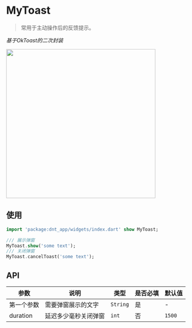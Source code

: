 # MyToast

> 常用于主动操作后的反馈提示。

*基于OkToast的二次封装*

<image src='https://raw.githubusercontent.com/CccFans/images/master/img/20181207161742.png' width=400/>

## 使用

```dart
import 'package:dnt_app/widgets/index.dart' show MyToast;

/// 展示弹窗
MyToast.show('some text');
/// 关闭弹窗
MyToast.cancelToast('some text');
```

## API

| 参数 | 说明 | 类型 | 是否必填 | 默认值 |
| ------------ | ------------ | ------------ | ------------ |------------ |
| 第一个参数 | 需要弹窗展示的文字 | `String` | 是 | - |
| duration | 延迟多少毫秒关闭弹窗 | `int` | 否 | `1500` |